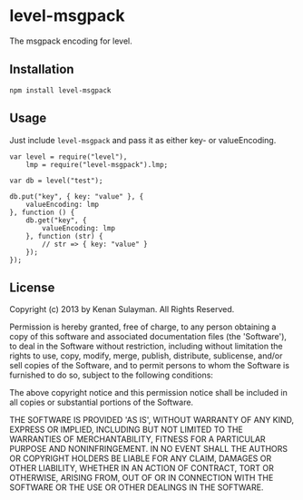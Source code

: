 level-msgpack
=============

The msgpack encoding for level.

Installation
------------

  `npm install level-msgpack`

Usage
------------

Just include `level-msgpack` and pass it as either key- or valueEncoding.

	var level = require("level"),
		lmp = require("level-msgpack").lmp;

	var db = level("test");

	db.put("key", { key: "value" }, {
		valueEncoding: lmp
	}, function () {
		db.get("key", {
			valueEncoding: lmp
		}, function (str) {
			// str => { key: "value" }
		});
	});

License
------------

Copyright (c) 2013 by Kenan Sulayman. All Rights Reserved.

Permission is hereby granted, free of charge, to any person obtaining a copy of
this software and associated documentation files (the 'Software'), to deal in
the Software without restriction, including without limitation the rights to use,
copy, modify, merge, publish, distribute, sublicense, and/or sell copies of the
Software, and to permit persons to whom the Software is furnished to do so,
subject to the following conditions:

The above copyright notice and this permission notice shall be included in all
copies or substantial portions of the Software.

THE SOFTWARE IS PROVIDED 'AS IS', WITHOUT WARRANTY OF ANY KIND, EXPRESS OR
IMPLIED, INCLUDING BUT NOT LIMITED TO THE WARRANTIES OF MERCHANTABILITY, FITNESS
FOR A PARTICULAR PURPOSE AND NONINFRINGEMENT. IN NO EVENT SHALL THE AUTHORS OR
COPYRIGHT HOLDERS BE LIABLE FOR ANY CLAIM, DAMAGES OR OTHER LIABILITY, WHETHER
IN AN ACTION OF CONTRACT, TORT OR OTHERWISE, ARISING FROM, OUT OF OR IN
CONNECTION WITH THE SOFTWARE OR THE USE OR OTHER DEALINGS IN THE SOFTWARE.